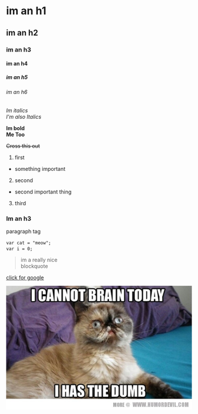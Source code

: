 # im an h1
## im an h2
### im an h3
#### im an h4
##### im an h5
###### im an h6

*Im italics*  
_I'm also Italics_  

**Im bold**  
__Me Too__ 


~~Cross this out~~


1. first
  * something important
2. second
  - second important thing
3. third



<h3> Im an h3</h3>
<p> paragraph tag </p>

```
var cat = "meow";
var i = 0;
```

> im a really nice  
> blockquote  


[click for google](http://www.google.com)

![cat pic](https://raw.githubusercontent.com/danwventura/banking-form-exercise/master/screenshots/Funny-Cat-Meme-Love-5.jpg)